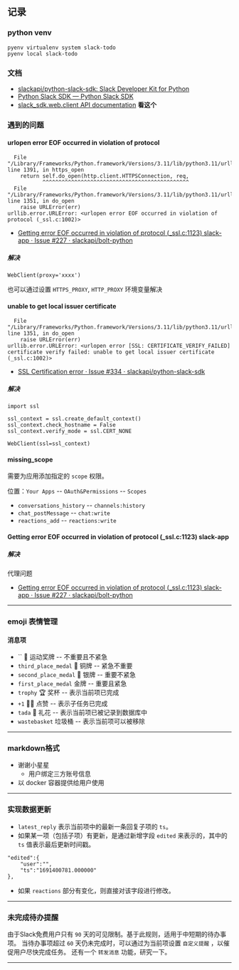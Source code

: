 ## 记录

### python venv

```
pyenv virtualenv system slack-todo
pyenv local slack-todo
```

### 文档

- [slackapi/python-slack-sdk: Slack Developer Kit for Python](https://github.com/slackapi/python-slack-sdk) 
- [Python Slack SDK — Python Slack SDK](https://slack.dev/python-slack-sdk/) 
- [slack_sdk.web.client API documentation](https://slack.dev/python-slack-sdk/api-docs/slack_sdk/web/client.html#slack_sdk.web.client.WebClient) **看这个**


### 遇到的问题

#### urlopen error EOF occurred in violation of protocol 

```
  File "/Library/Frameworks/Python.framework/Versions/3.11/lib/python3.11/urllib/request.py", line 1391, in https_open
    return self.do_open(http.client.HTTPSConnection, req,
           ^^^^^^^^^^^^^^^^^^^^^^^^^^^^^^^^^^^^^^^^^^^^^^
  File "/Library/Frameworks/Python.framework/Versions/3.11/lib/python3.11/urllib/request.py", line 1351, in do_open
    raise URLError(err)
urllib.error.URLError: <urlopen error EOF occurred in violation of protocol (_ssl.c:1002)>
```

- [Getting error EOF occurred in violation of protocol (_ssl.c:1123) slack-app · Issue #227 · slackapi/bolt-python](https://github.com/slackapi/bolt-python/issues/227) 


##### 解决

```
WebClient(proxy='xxxx')
```

也可以通过设置 `HTTPS_PROXY`, `HTTP_PROXY` 环境变量解决



#### unable to get local issuer certificate

```
  File "/Library/Frameworks/Python.framework/Versions/3.11/lib/python3.11/urllib/request.py", line 1351, in do_open
    raise URLError(err)
urllib.error.URLError: <urlopen error [SSL: CERTIFICATE_VERIFY_FAILED] certificate verify failed: unable to get local issuer certificate (_ssl.c:1002)>
```

- [SSL Certification error · Issue #334 · slackapi/python-slack-sdk](https://github.com/slackapi/python-slack-sdk/issues/334#issuecomment-571818369) 

##### 解决

```
import ssl

ssl_context = ssl.create_default_context()
ssl_context.check_hostname = False
ssl_context.verify_mode = ssl.CERT_NONE

WebClient(ssl=ssl_context)
```

#### missing_scope

需要为应用添加指定的 `scope` 权限。

位置：`Your Apps` -- `OAuth&Permissions` -- `Scopes`

- `conversations_history` -- `channels:history`
- `chat_postMessage` -- `chat:write`
- `reactions_add` -- `reactions:write`

#### Getting error EOF occurred in violation of protocol (_ssl.c:1123) slack-app


##### 解决

代理问题

- [Getting error EOF occurred in violation of protocol (_ssl.c:1123) slack-app · Issue #227 · slackapi/bolt-python](https://github.com/slackapi/bolt-python/issues/227) 


----

### emoji 表情管理

#### 消息项

- `` 🏅 运动奖牌 -- 不重要且不紧急
- `third_place_medal` 🥉 铜牌 -- 紧急不重要
- `second_place_medal` 🥈 银牌 -- 重要不紧急
- `first_place_medal`    金牌 -- 重要且紧急
- `trophy` 🏆 奖杯 -- 表示当前项已完成
- `+1` 👍🏻 点赞 -- 表示子任务已完成
- `tada` 🎉 礼花 -- 表示当前项已被记录到数据库中
- `wastebasket` 垃圾桶 -- 表示当前项可以被移除

----

### markdown格式

- 谢谢小星星
  - 用户绑定三方账号信息
- 以 docker 容器提供给用户使用

----

### 实现数据更新

- `latest_reply` 表示当前项中的最新一条回复子项的 `ts`。
- 如果某一项（包括子项）有更新，是通过新增字段 `edited` 来表示的，其中的 `ts` 值表示最后更新时间戳。
```
"edited":{
    "user":"",
    "ts":"1691400781.000000"
},
```
- 如果 `reactions` 部分有变化，则直接对该字段进行修改。


----

### 未完成待办提醒

由于Slack免费用户只有 `90` 天的可见限制。基于此规则，适用于中短期的待办事项。
当待办事项超过 `60` 天仍未完成时，可以通过为当前项设置 `自定义提醒` ，以催促用户尽快完成任务。
还有一个 `转发消息` 功能，研究一下。


----


